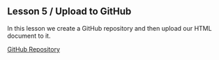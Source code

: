 ## Lesson 5 / Upload to GitHub  

In this lesson we create a GitHub repository and then upload our HTML document to it.

[GitHub Repository](https://github.com/scottusrobus/left-house/tree/courses/02-html-structure)
